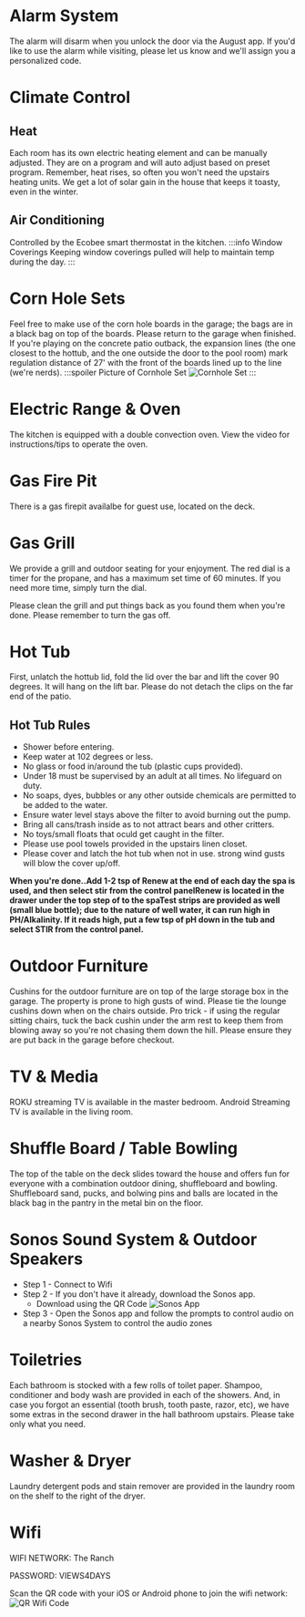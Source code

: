 # Alarm System

The alarm will disarm when you unlock the door via the August app. If you'd like to use the alarm while visiting, please
let us know and we'll assign you a personalized code.

# Climate Control

## Heat

Each room has its own electric heating element and can be manually adjusted. They are on a program and will auto adjust
based on preset program. Remember, heat rises, so often you won't need the upstairs heating units. We get a lot of solar
gain in the house that keeps it toasty, even in the winter.

## Air Conditioning

Controlled by the Ecobee smart thermostat in the kitchen.
:::info Window Coverings
Keeping window coverings pulled will help to maintain temp during the day.
:::

# Corn Hole Sets

Feel free to make use of the corn hole boards in the garage; the bags are in a black bag on top of the boards. Please
return to the garage when finished. If you're playing on the concrete patio outback, the expansion lines (the one
closest to the hottub, and the one outside the door to the pool room) mark regulation distance of 27' with the front of
the boards lined up to the line (we're nerds).
:::spoiler Picture of Cornhole Set
![Cornhole Set](https://i.imgur.com/gS7izom.png)
:::

# Electric Range & Oven

The kitchen is equipped with a double convection oven. View the video for instructions/tips to operate the oven.

# Gas Fire Pit

There is a gas firepit availalbe for guest use, located on the deck.

# Gas Grill

We provide a grill and outdoor seating for your enjoyment. The red dial is a timer for the propane, and has a maximum
set time of 60 minutes. If you need more time, simply turn the dial.

Please clean the grill and put things back as you found them when you're done. Please remember to turn the gas off.

# Hot Tub

First, unlatch the hottub lid, fold the lid over the bar and lift the cover 90 degrees. It will hang on the lift bar.
Please do not detach the clips on the far end of the patio.

## Hot Tub Rules

- Shower before entering.
- Keep water at 102 degrees or less.
- No glass or food in/around the tub (plastic cups provided).
- Under 18 must be supervised by an adult at all times. No lifeguard on duty.
- No soaps, dyes, bubbles or any other outside chemicals are permitted to be added to the water.
- Ensure water level stays above the filter to avoid burning out the pump.
- Bring all cans/trash inside as to not attract bears and other critters.
- No toys/small floats that oculd get caught in the filter.
- Please use pool towels provided in the upstairs linen closet.
- Please cover and latch the hot tub when not in use. strong wind gusts will blow the cover up/off.

**When you're done..Add 1-2 tsp of Renew at the end of each day the spa is used, and then select stir from the control
panelRenew is located in the drawer under the top step of to the spaTest strips are provided as well (small blue
bottle); due to the nature of well water, it can run high in PH/Alkalinity. If it reads high, put a few tsp of pH down
in the tub and select STIR from the control panel.**

# Outdoor Furniture

Cushins for the outdoor furniture are on top of the large storage box in the garage. The property is prone to high gusts
of wind. Please tie the lounge cushins down when on the chairs outside. Pro trick - if using the regular sitting chairs,
tuck the back cushin under the arm rest to keep them from blowing away so you're not chasing them down the hill. Please
ensure they are put back in the garage before checkout.

# TV & Media

ROKU streaming TV is available in the master bedroom.
Android Streaming TV is available in the living room.

# Shuffle Board / Table Bowling

The top of the table on the deck slides toward the house and offers fun for everyone with a combination outdoor dining,
shuffleboard and bowling. Shuffleboard sand, pucks, and bolwing pins and balls are located in the black bag in the
pantry in the metal bin on the floor.

# Sonos Sound System & Outdoor Speakers

- Step 1 - Connect to Wifi
- Step 2 - If you don't have it already, download the Sonos app.
    - Download using the QR Code ![Sonos App](https://i.imgur.com/awDvLos.png)
- Step 3 - Open the Sonos app and follow the prompts to control audio on a nearby Sonos System to control the audio
  zones

# Toiletries

Each bathroom is stocked with a few rolls of toilet paper. Shampoo, conditioner and body wash are provided in each of
the showers. And, in case you forgot an essential (tooth brush, tooth paste, razor, etc), we have some extras in the
second drawer in the hall bathroom upstairs. Please take only what you need.

# Washer & Dryer

Laundry detergent pods and stain remover are provided in the laundry room on the shelf to the right of the dryer.

# Wifi

WIFI NETWORK: The Ranch

PASSWORD: VIEWS4DAYS

Scan the QR code with your iOS or Android phone to join the wifi network:
![QR Wifi Code](https://i.imgur.com/46y7MTw.png)
